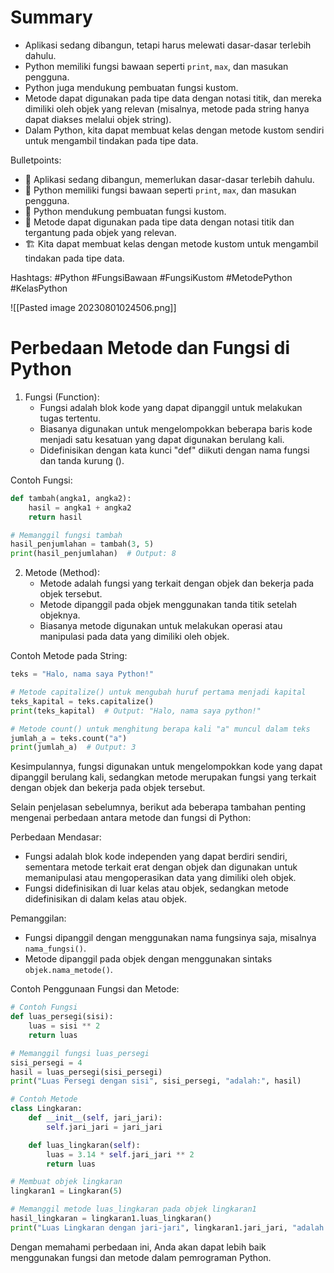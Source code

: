 # Summary 

- Aplikasi sedang dibangun, tetapi harus melewati dasar-dasar terlebih dahulu.
- Python memiliki fungsi bawaan seperti `print`, `max`, dan masukan pengguna.
- Python juga mendukung pembuatan fungsi kustom.
- Metode dapat digunakan pada tipe data dengan notasi titik, dan mereka dimiliki oleh objek yang relevan (misalnya, metode pada string hanya dapat diakses melalui objek string).
- Dalam Python, kita dapat membuat kelas dengan metode kustom sendiri untuk mengambil tindakan pada tipe data.

Bulletpoints:

- 📱 Aplikasi sedang dibangun, memerlukan dasar-dasar terlebih dahulu.
- 🐍 Python memiliki fungsi bawaan seperti `print`, `max`, dan masukan pengguna.
- 🔄 Python mendukung pembuatan fungsi kustom.
- 🎯 Metode dapat digunakan pada tipe data dengan notasi titik dan tergantung pada objek yang relevan.
- 🏗️ Kita dapat membuat kelas dengan metode kustom untuk mengambil tindakan pada tipe data.

Hashtags:
#Python #FungsiBawaan #FungsiKustom #MetodePython #KelasPython

![[Pasted image 20230801024506.png]]

# Perbedaan Metode dan Fungsi di Python

1. Fungsi (Function):
   - Fungsi adalah blok kode yang dapat dipanggil untuk melakukan tugas tertentu.
   - Biasanya digunakan untuk mengelompokkan beberapa baris kode menjadi satu kesatuan yang dapat digunakan berulang kali.
   - Didefinisikan dengan kata kunci "def" diikuti dengan nama fungsi dan tanda kurung ().

Contoh Fungsi:
```python
def tambah(angka1, angka2):
    hasil = angka1 + angka2
    return hasil

# Memanggil fungsi tambah
hasil_penjumlahan = tambah(3, 5)
print(hasil_penjumlahan)  # Output: 8
```

2. Metode (Method):
   - Metode adalah fungsi yang terkait dengan objek dan bekerja pada objek tersebut.
   - Metode dipanggil pada objek menggunakan tanda titik setelah objeknya.
   - Biasanya metode digunakan untuk melakukan operasi atau manipulasi pada data yang dimiliki oleh objek.

Contoh Metode pada String:
```python
teks = "Halo, nama saya Python!"

# Metode capitalize() untuk mengubah huruf pertama menjadi kapital
teks_kapital = teks.capitalize()
print(teks_kapital)  # Output: "Halo, nama saya python!"

# Metode count() untuk menghitung berapa kali "a" muncul dalam teks
jumlah_a = teks.count("a")
print(jumlah_a)  # Output: 3
```

Kesimpulannya, fungsi digunakan untuk mengelompokkan kode yang dapat dipanggil berulang kali, sedangkan metode merupakan fungsi yang terkait dengan objek dan bekerja pada objek tersebut.

Selain penjelasan sebelumnya, berikut ada beberapa tambahan penting mengenai perbedaan antara metode dan fungsi di Python:

Perbedaan Mendasar:
- Fungsi adalah blok kode independen yang dapat berdiri sendiri, sementara metode terkait erat dengan objek dan digunakan untuk memanipulasi atau mengoperasikan data yang dimiliki oleh objek.
- Fungsi didefinisikan di luar kelas atau objek, sedangkan metode didefinisikan di dalam kelas atau objek.

Pemanggilan:
- Fungsi dipanggil dengan menggunakan nama fungsinya saja, misalnya `nama_fungsi()`.
- Metode dipanggil pada objek dengan menggunakan sintaks `objek.nama_metode()`.

Contoh Penggunaan Fungsi dan Metode:
```python
# Contoh Fungsi
def luas_persegi(sisi):
    luas = sisi ** 2
    return luas

# Memanggil fungsi luas_persegi
sisi_persegi = 4
hasil = luas_persegi(sisi_persegi)
print("Luas Persegi dengan sisi", sisi_persegi, "adalah:", hasil)

# Contoh Metode
class Lingkaran:
    def __init__(self, jari_jari):
        self.jari_jari = jari_jari

    def luas_lingkaran(self):
        luas = 3.14 * self.jari_jari ** 2
        return luas

# Membuat objek lingkaran
lingkaran1 = Lingkaran(5)

# Memanggil metode luas_lingkaran pada objek lingkaran1
hasil_lingkaran = lingkaran1.luas_lingkaran()
print("Luas Lingkaran dengan jari-jari", lingkaran1.jari_jari, "adalah:", hasil_lingkaran)
```

Dengan memahami perbedaan ini, Anda akan dapat lebih baik menggunakan fungsi dan metode dalam pemrograman Python. 